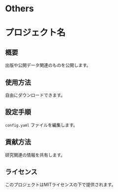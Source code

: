 # Others
# プロジェクト名

## 概要
出版や公開データ関連のものを公開します。

## 使用方法
自由にダウンロードできます。

## 設定手順
`config.yaml` ファイルを編集します。

## 貢献方法
研究関連の情報を共有します。

## ライセンス
このプロジェクトはMITライセンスの下で提供されます。
